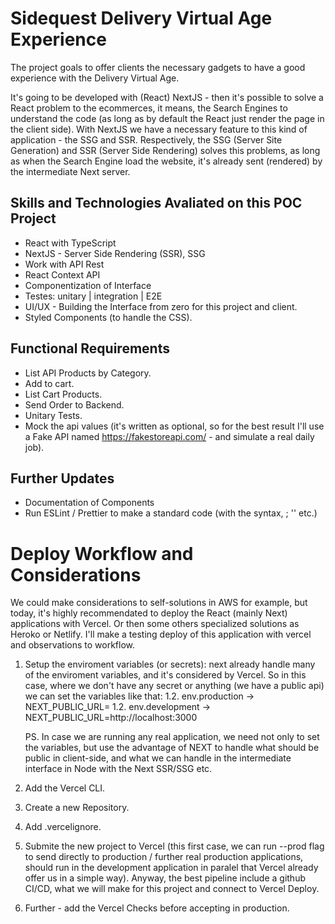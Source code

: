 # Sidequest Delivery Virtual Age Experience

The project goals to offer clients the necessary gadgets to have a good experience with the Delivery Virtual Age.

It's going to be developed with (React) NextJS - then it's possible to solve a React problem to the ecommerces, it means, the Search Engines to understand the code (as long as by default the React just render the page in the client side). With NextJS we have a necessary feature to this kind of application - the SSG and SSR. Respectively, the SSG (Server Site Generation) and SSR (Server Side Rendering) solves this problems, as long as when the Search Engine load the website, it's already sent (rendered) by the intermediate Next server.

## Skills and Technologies Avaliated on this POC Project

- React with TypeScript
- NextJS - Server Side Rendering (SSR), SSG
- Work with API Rest
- React Context API
- Componentization of Interface
- Testes: unitary | integration | E2E
- UI/UX - Building the Interface from zero for this project and client.
- Styled Components (to handle the CSS).

## Functional Requirements

- List API Products by Category.
- Add to cart.
- List Cart Products.
- Send Order to Backend.
- Unitary Tests.
- Mock the api values (it's written as optional, so for the best result I'll use a Fake API named https://fakestoreapi.com/ - and simulate a real daily job).

## Further Updates

- Documentation of Components
- Run ESLint / Prettier to make a standard code (with the syntax, ; '' etc.)

# Deploy Workflow and Considerations

We could make considerations to self-solutions in AWS for example, but today, it's highly recommendated to deploy the React (mainly Next) applications with Vercel. Or then some others specialized solutions as Heroko or Netlify. I'll make a testing deploy of this application with vercel and observations to workflow.

1. Setup the enviroment variables (or secrets): next already handle many of the enviroment variables, and it's considered by Vercel. So in this case, where we don't have any secret or anything (we have a public api) we can set the variables like that:
    1.2. env.production -> NEXT_PUBLIC_URL=
    1.2. env.development -> NEXT_PUBLIC_URL=http://localhost:3000

    PS. In case we are running any real application, we need not only to set the variables, but use the advantage of NEXT to handle what should be public in client-side, and what we can handle in the intermediate interface in Node with the Next SSR/SSG etc.

2. Add the Vercel CLI.
3. Create a new Repository.
4. Add .vercelignore.
5. Submite the new project to Vercel (this first case, we can run --prod flag to send directly to production / further real production applications, should run in the development application in paralel that Vercel already offer us in a simple way). Anyway, the best pipeline include a github CI/CD, what we will make for this project and connect to Vercel Deploy.
6. Further - add the Vercel Checks before accepting in production.